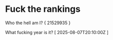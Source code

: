 # Fuck the rankings

Who the hell am I?
{ 21529935 }

What fucking year is it?
[ 2025-08-07T20:10:00Z ]
